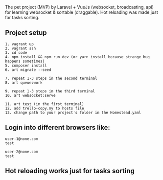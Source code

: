 The pet project (MVP) by Laravel + VueJs (websocket, broadcasting, api) for learning websocket & sortable (draggable).
Hot reloading was made just for tasks sorting.

## Project setup
```
1. vagrant up
2. vagrant ssh
3. cd code
4. npm install && npm run dev (or yarn install because strange bug happens sometimes)
5. composer install
6. art migrate --seed

7. repeat 1-3 steps in the second terminal
8. art queue:work

9. repeat 1-3 steps in the third terminal
10. art websocket:serve

11. art test (in the first terminal)
12. add trello-copy.my to hosts file
13. change path to your project's folder in the Homestead.yaml
```

## Login into different browsers like:
```
user-1@none.com
test

user-2@none.com
test
```

## Hot reloading works just for tasks sorting
